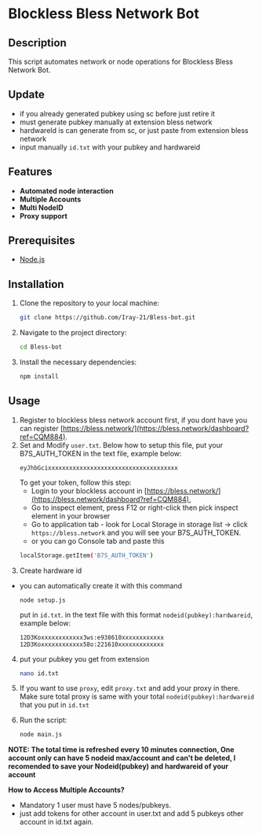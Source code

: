 # Blockless Bless Network Bot 

## Description
This script automates network or node operations for Blockless Bless Network Bot.

## Update

- if you already generated pubkey using sc before just retire it
- must generate pubkey manually at extension bless network
- hardwareId is can generate from sc, or just paste from extension bless network
- input manually `id.txt` with your pubkey and hardwareid

## Features
- **Automated node interaction**
- **Multiple Accounts**
- **Multi NodeID**
- **Proxy support**

## Prerequisites
- [Node.js](https://nodejs.org/)

## Installation

1. Clone the repository to your local machine:
   ```bash
   git clone https://github.com/Iray-21/Bless-bot.git
   ```
2. Navigate to the project directory:
	```bash
	cd Bless-bot
	```
3. Install the necessary dependencies:
	```bash
	npm install
	```

## Usage
1. Register to blockless bless network account first, if you dont have you can register [https://bless.network/](https://bless.network/dashboard?ref=CQM884).
2. Set and Modify `user.txt`. Below how to setup this file, put your B7S_AUTH_TOKEN in the text file, example below:
	```
	eyJhbGcixxxxxxxxxxxxxxxxxxxxxxxxxxxxxxxxxxxxx
	```
	To get your token, follow this step:
	- Login to your blockless account in [https://bless.network/](https://bless.network/dashboard?ref=CQM884), 
	- Go to inspect element, press F12 or right-click then pick inspect element in your browser
	- Go to application tab - look for Local Storage in storage list -> click `https://bless.network` and you will see your B7S_AUTH_TOKEN.
	- or you can go Console tab and paste this 
	```bash
	localStorage.getItem('B7S_AUTH_TOKEN')
	```
3. Create hardware id
- you can automatically create it with this command
    ```
    node setup.js
    ```
	put in `id.txt`. in the text file with this format `nodeid(pubkey):hardwareid`, example below:
	```
 	12D3Koxxxxxxxxxxxx3ws:e938610xxxxxxxxxxxx
	12D3Koxxxxxxxxxxxx58o:221610xxxxxxxxxxxxx
 	```
4. put your pubkey you get from extension
	```bash
	nano id.txt
	```

5. If you want to use `proxy`, edit `proxy.txt` and add your proxy in there. Make sure total proxy is same with your total `nodeid(pubkey):hardwareid` that you put in `id.txt` 
6. Run the script:
	```bash
	node main.js
	```
**NOTE:
The total time is refreshed every 10 minutes connection, One account only can have 5 nodeid max/account and can't be deleted, I recomended to save your Nodeid(pubkey) and hardwareid of your account**

**How to Access Multiple Accounts?**
- Mandatory 1 user must have 5 nodes/pubkeys.
- just add tokens for other account in user.txt
and add 5 pubkeys other account in id.txt again.

